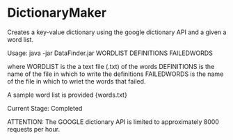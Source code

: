 DictionaryMaker
===============

Creates a key-value dictionary using the google dictionary API and a given a word list.

Usage: java -jar DataFinder.jar WORDLIST DEFINITIONS FAILEDWORDS

where 	WORDLIST is the a text file (.txt) of the words
	DEFINITIONS is the name of the file in which to write the definitions
	FAILEDWORDS is the name of the file in which to wriet the words that failed.

A sample word list is provided {words.txt}

Current Stage: Completed

ATTENTION: The GOOGLE dictionary API is limited to approximately 8000 requests
per hour.
